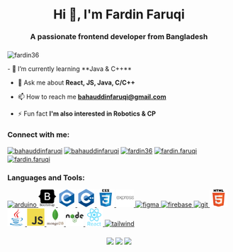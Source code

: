 <h1 align="center">Hi 👋, I'm Fardin Faruqi</h1>
<h3 align="center">A passionate frontend developer from Bangladesh</h3>

###

<p align="left">
  <img src="https://komarev.com/ghpvc/?username=fardin36&label=Profile%20views&color=0e75b6&style=flat" alt="fardin36" />
  <!--<img src="https://wakatime.com/badge/user/018d6515-3dc9-49b0-b053-e7092287bc40.svg" alt="fardin36"/>-->
</p>
- 🌱 I’m currently learning **Java & C++**

- 💬 Ask me about **React, JS, Java, C/C++**

- 📫 How to reach me **bahauddinfaruqi@gmail.com**

- ⚡ Fun fact **I'm also interested in Robotics & CP**

###

<h3 align="left">Connect with me:</h3>
<p align="left">
<a href="https://twitter.com/bahauddinfaruqi" target="blank"><img align="center" src="https://raw.githubusercontent.com/rahuldkjain/github-profile-readme-generator/master/src/images/icons/Social/twitter.svg" alt="bahauddinfaruqi" height="30" width="40" /></a>
<a href="https://linkedin.com/in/bahauddinfaruqi" target="blank"><img align="center" src="https://raw.githubusercontent.com/rahuldkjain/github-profile-readme-generator/master/src/images/icons/Social/linked-in-alt.svg" alt="bahauddinfaruqi" height="30" width="40" /></a>
<a href="https://fb.com/fardin.fb" target="blank"><img align="center" src="https://raw.githubusercontent.com/rahuldkjain/github-profile-readme-generator/master/src/images/icons/Social/facebook.svg" alt="fardin36" height="30" width="40" /></a>
<a href="https://instagram.com/fardin.faruqi" target="blank"><img align="center" src="https://raw.githubusercontent.com/rahuldkjain/github-profile-readme-generator/master/src/images/icons/Social/instagram.svg" alt="fardin.faruqi" height="30" width="40" /></a>
<a href="https://codeforces.com/profile/fardin.faruqi" target="blank"><img align="center" src="https://raw.githubusercontent.com/rahuldkjain/github-profile-readme-generator/master/src/images/icons/Social/codeforces.svg" alt="fardin.faruqi" height="30" width="40" /></a>
</p>

###

<h3 align="left">Languages and Tools:</h3>
<p align="left"> <a href="https://www.arduino.cc/" target="_blank" rel="noreferrer"> <img src="https://cdn.worldvectorlogo.com/logos/arduino-1.svg" alt="arduino" width="40" height="40"/> </a> <a href="https://getbootstrap.com" target="_blank" rel="noreferrer"> <img src="https://raw.githubusercontent.com/devicons/devicon/master/icons/bootstrap/bootstrap-plain-wordmark.svg" alt="bootstrap" width="40" height="40"/> </a> <a href="https://www.cprogramming.com/" target="_blank" rel="noreferrer"> <img src="https://raw.githubusercontent.com/devicons/devicon/master/icons/c/c-original.svg" alt="c" width="40" height="40"/> </a> <a href="https://www.w3schools.com/cpp/" target="_blank" rel="noreferrer"> <img src="https://raw.githubusercontent.com/devicons/devicon/master/icons/cplusplus/cplusplus-original.svg" alt="cplusplus" width="40" height="40"/> </a> <a href="https://www.w3schools.com/css/" target="_blank" rel="noreferrer"> <img src="https://raw.githubusercontent.com/devicons/devicon/master/icons/css3/css3-original-wordmark.svg" alt="css3" width="40" height="40"/> </a> <a href="https://expressjs.com" target="_blank" rel="noreferrer"> <img src="https://raw.githubusercontent.com/devicons/devicon/master/icons/express/express-original-wordmark.svg" alt="express" width="40" height="40"/> </a> <a href="https://www.figma.com/" target="_blank" rel="noreferrer"> <img src="https://www.vectorlogo.zone/logos/figma/figma-icon.svg" alt="figma" width="40" height="40"/> </a> <a href="https://firebase.google.com/" target="_blank" rel="noreferrer"> <img src="https://www.vectorlogo.zone/logos/firebase/firebase-icon.svg" alt="firebase" width="40" height="40"/> </a> <a href="https://git-scm.com/" target="_blank" rel="noreferrer"> <img src="https://www.vectorlogo.zone/logos/git-scm/git-scm-icon.svg" alt="git" width="40" height="40"/> </a> <a href="https://www.w3.org/html/" target="_blank" rel="noreferrer"> <img src="https://raw.githubusercontent.com/devicons/devicon/master/icons/html5/html5-original-wordmark.svg" alt="html5" width="40" height="40"/> </a> <a href="https://www.java.com" target="_blank" rel="noreferrer"> <img src="https://raw.githubusercontent.com/devicons/devicon/master/icons/java/java-original.svg" alt="java" width="40" height="40"/> </a> <a href="https://developer.mozilla.org/en-US/docs/Web/JavaScript" target="_blank" rel="noreferrer"> <img src="https://raw.githubusercontent.com/devicons/devicon/master/icons/javascript/javascript-original.svg" alt="javascript" width="40" height="40"/> </a> <a href="https://www.mongodb.com/" target="_blank" rel="noreferrer"> <img src="https://raw.githubusercontent.com/devicons/devicon/master/icons/mongodb/mongodb-original-wordmark.svg" alt="mongodb" width="40" height="40"/> </a> <a href="https://nodejs.org" target="_blank" rel="noreferrer"> <img src="https://raw.githubusercontent.com/devicons/devicon/master/icons/nodejs/nodejs-original-wordmark.svg" alt="nodejs" width="40" height="40"/> </a> <a href="https://reactjs.org/" target="_blank" rel="noreferrer"> <img src="https://raw.githubusercontent.com/devicons/devicon/master/icons/react/react-original-wordmark.svg" alt="react" width="40" height="40"/> </a> <a href="https://tailwindcss.com/" target="_blank" rel="noreferrer"> <img src="https://www.vectorlogo.zone/logos/tailwindcss/tailwindcss-icon.svg" alt="tailwind" width="40" height="40"/> </a> </p>

###
<div align="center">
  
  <img height="50%" width="auto" src ="https://github-readme-stats.vercel.app/api?username=fardin36&show_icons=true&count_private=true&theme=blue-green&hide_border=true&bg_color=00000000">
  <img height="50%" width="auto" src ="https://github-readme-stats.vercel.app/api/top-langs/?username=fardin36&layout=compact&hide_border=true&theme=blue-green&bg_color=00000000&langs_count=6&exclude_repo=offline-service-sharing-client">
  <img src ="https://github-readme-streak-stats.herokuapp.com?user=fardin36&theme=blue-green&hide_border=true&background=0%2CEB545400%2CEB545400">
  <br>

###
<!--
<p align="center"><img  src="https://github-readme-stats.vercel.app/api/wakatime?username=@fardin36&theme=blue-green" /></p>

###
-->

